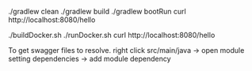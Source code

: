 ./gradlew clean
./gradlew build
./gradlew bootRun
curl http://localhost:8080/hello

./buildDocker.sh
./runDocker.sh
curl http://localhost:8080/hello


To get swagger files to resolve.
right click src/main/java -> open module setting
dependencies -> add module dependency